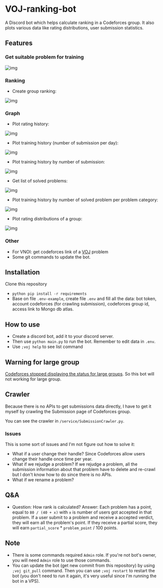 # VOJ-ranking-bot
 A Discord bot which helps calculate ranking in a Codeforces group. It also plots various data like rating distributions, user submission statistics.

## Features
### Get suitable problem for training

![img](images/gimme.png)


### Ranking
- Create group ranking:

![img](images/rank.png)

### Graph
- Plot rating history:

![img](images/exp.png)

- Plot training history (number of submission per day):

![img](images/hist.png)

- Plot training history by number of submission:

![img](images/hist.png)

- Get list of solved problems:

![img](images/stalk.png)

- Plot training history by number of solved problem per problem category:

![img](images/tagbar.png)

- Plot rating distributions of a group:

![img](images/group_hist.png)

### Other
- For VNOI: get codeforces link of a [VOJ](http://vn.spoj.com/) problem 
- Some git commands to update the bot.

## Installation
Clone this repository 
- `python pip install -r requirements`
- Base on file `.env-example`, create file `.env` and fill all the data: bot token, account codeforces (for crawling submission), codeforces group id, access link to Mongo db atlas.

## How to use
- Create a discord bot, add it to your discord server.
- Then use `python main.py` to run the bot. Remember to edit data in `.env`.
- Use `;voj help` to see list command
## Warning for large group
[Codeforces stopped displaying the status for large groups](https://codeforces.com/blog/entry/89502?#comment-778457). So this bot will not working for large group.

## Crawler
Because there is no APIs to get submissions data directly, I have to get it myself by crawling the Submission page of Codeforces group.

You can see the crawler in `/service/SubmissionCrawler.py`.

### Issues
This is some sort of issues and I'm not figure out how to solve it: 
- What if a user change their handle? Since Codeforces allow users change their handle once time per year. 
- What if we rejudge a problem? If we rejudge a problem, all the submission information about that problem have to delete and re-crawl but I don't know how to do since there is no APIs.
- What if we rename a problem? 


## Q&A
- Question: How rank is calculated? Answer: Each problem has a point, equal to `80 / (40 + x)` with `x` is number of users got accepted in that problem. If a user submit to a problem and receive a accepted verdict, they will earn all the problem's point. If they receive a partial score, they will earn `partial_score` * `problem_point` / 100 points.

## Note
- There is some commands required `Admin` role. If you're not bot's owner, you will need `Admin` role to use those commands.
- You can update the bot (get new commit from this repository) by using `;voj git_pull` command. Then you can use `;voj restart` to restart the bot (you don't need to run it again, it's very useful since I'm running the bot in a VPS).
